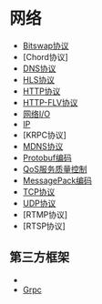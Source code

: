 # 网络

- [Bitswap协议](bitswap.md)
- [Chord协议]
- [DNS协议](dns.md)
- [HLS协议](hls.md)
- [HTTP协议](http.md)
- [HTTP-FLV协议](http_flv.md)
- [网络I/O](io.md)
- [IP](ip.md)
- [KRPC协议]
- [MDNS协议](mdns.md)
- [Protobuf编码](protobuf.md)
- [QoS服务质量控制](qos.md)
- [MessagePack编码](msgpack.md)
- [TCP协议](tcp.md)
- [UDP协议](udp.md)
- [RTMP协议]
- [RTSP协议]




## 第三方框架

- 
- [Grpc](GRPC/README.md)


